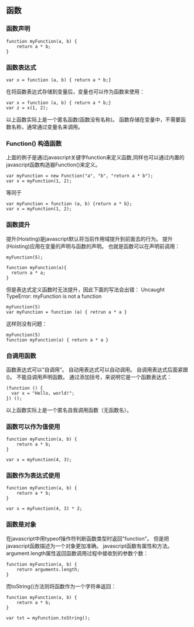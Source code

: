 ## 函数

### 函数声明
```
function myFunction(a, b) {
    return a * b;
}
```

### 函数表达式
```
var x = function (a, b) { return a * b;}
```
在将函数表达式存储到变量后，变量也可以作为函数来使用：
```
var x = function (a, b) { return a * b;}
var z = x(1, 2);
```
以上函数实际上是一个匿名函数(函数没有名称)。
函数存储在变量中，不需要函数名称，通常通过变量名来调用。

### Function() 构造函数
上面的例子是通过javascript关键字function来定义函数,同样也可以通过内置的javascript函数构造器Function()来定义。
```
var myFunction = new Function("a", "b", "return a * b");
var x = myFunction(1, 2);
```
等同于
```
var myFunction = function (a, b) {return a * b};
var x = myFunction(1, 2);
```

### 函数提升
提升(Hoisting)是javascript默认将当前作用域提升到前面去的行为。
提升(Hoisting)应用在变量的声明与函数的声明。
也就是函数可以在声明前调用：
```
myFunction(5);

function myFunction(a){
  return a * a;
}
```
但是表达式定义函数时无法提升，因此下面的写法会出错：
Uncaught TypeError: myFunction is not a function
```
myFunction(5)
var myFunction = function (a) { retrun a * a }
```
这样则没有问题：
```
myFunction(5)
function myFunction(a) { return a * a }
```

### 自调用函数
函数表达式可以“自调用”。
自动用表达式可以自动调用。
自调用表达式后面紧跟()。
不能自调用声明函数。
通过添加括号，来说明它是一个函数表达式：
```
(function () {
  var x = "Hello, world!";
}) ();
```
以上函数实际上是一个匿名自我调用函数（无函数名）。

### 函数可以作为值使用
```
function myFunction(a, b) {
    return a * b;
}

var x = myFunction(4, 3);
```
### 函数作为表达式使用
```
function myFunction(a, b) {
    return a * b;
}

var x = myFunction(4, 3) * 2;
```

### 函数是对象
在javascript中用typeof操作符判断函数类型时返回"function"。
但是把javascript函数描述为一个对象更加准确。
javascript函数有属性和方法。
argument.length属性返回函数调用过程中接收到的参数个数：
```
function myFunction(a, b) {
    return arguments.length;
}
```
而toString()方法则将函数作为一个字符串返回：
```
function myFunction(a, b) {
    return a * b;
}

var txt = myFunction.toString();
```
